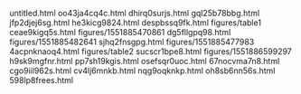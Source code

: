 untitled.html
oo43ja4cq4c.html
dhirq0surjs.html
gql25b78bbg.html
jfp2djej6sg.html
he3kicg9824.html
despbssq9fk.html
figures/table1
ceae9kigq5s.html
figures/1551885470861
dg5fllgpq98.html
figures/1551885482641
sjhq2fnsgpg.html
figures/1551885477983
4acpnknaoq4.html
figures/table2
sucscr1bpe8.html
figures/1551886599297
h9sk9mgfnr.html
pp7sh19kgis.html
osefsqr0uoc.html
67nocvma7n8.html
cgo9iil962s.html
cv4lj6mnkb.html
nqg9oqknkp.html
oh8sb6nn56s.html
598lp8frees.html